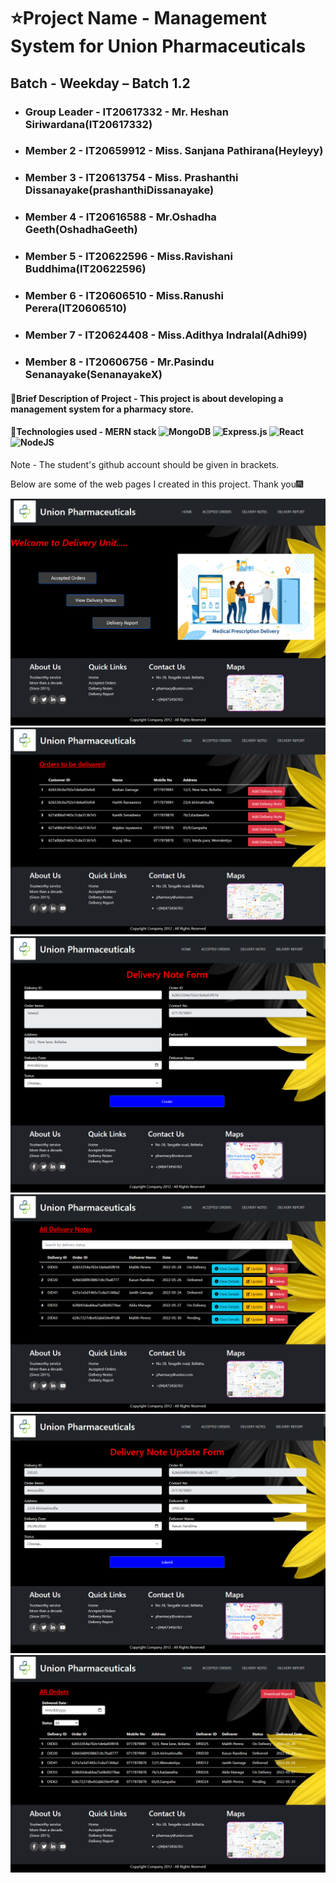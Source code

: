 # ⭐Project Name - Management System for Union Pharmaceuticals
## Batch - Weekday – Batch 1.2                                                                                            
- ### Group Leader - IT20617332 - Mr. Heshan Siriwardana(IT20617332)
- ### Member 2 - IT20659912 - Miss. Sanjana Pathirana(Heyleyy)
- ### Member 3 - IT20613754 - Miss. Prashanthi Dissanayake(prashanthiDissanayake)
- ### Member 4 - IT20616588 - Mr.Oshadha Geeth(OshadhaGeeth)
- ### Member 5 - IT20622596 - Miss.Ravishani Buddhima(IT20622596)
- ### Member 6 - IT20606510 - Miss.Ranushi Perera(IT20606510)
- ### Member 7 - IT20624408 - Miss.Adithya Indralal(Adhi99)
- ### Member 8 - IT20606756 - Mr.Pasindu Senanayake(SenanayakeX)

#### 🔴Brief Description of Project - This project is about developing a management system for a pharmacy store.
#### 🔴Technologies used - MERN stack ![MongoDB](https://img.shields.io/badge/MongoDB-%234ea94b.svg?style=for-the-badge&logo=mongodb&logoColor=white) ![Express.js](https://img.shields.io/badge/express.js-%23404d59.svg?style=for-the-badge&logo=express&logoColor=%2361DAFB) ![React](https://img.shields.io/badge/react-%2320232a.svg?style=for-the-badge&logo=react&logoColor=%2361DAFB) ![NodeJS](https://img.shields.io/badge/node.js-6DA55F?style=for-the-badge&logo=node.js&logoColor=white)

Note - The student's github account should be given in brackets.

Below are some of the web pages I created in this project.
Thank you🎆


<img src = "Web Pages/Home Page.png">
<img src = "Web Pages/Accepted Orders Page.png">
<img src = "Web Pages/Delivery Note Page.png">
<img src = "Web Pages/All Delivery Notes.png">
<img src = "Web Pages/Note Update Page.png">
<img src = "Web Pages/Report Page.png">
